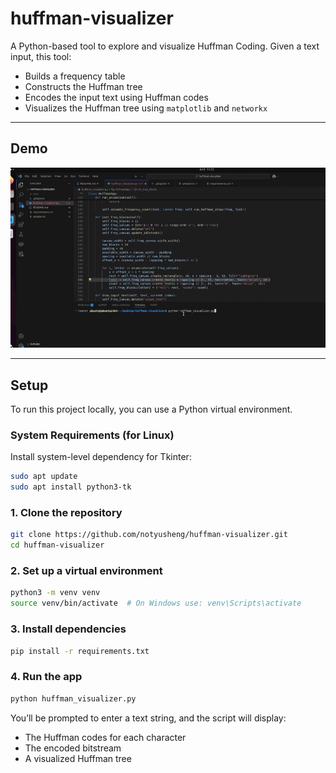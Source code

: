 # huffman-visualizer

A Python-based tool to explore and visualize Huffman Coding. Given a text input, this tool:

- Builds a frequency table
- Constructs the Huffman tree
- Encodes the input text using Huffman codes
- Visualizes the Huffman tree using `matplotlib` and `networkx`

---

## Demo

<div align="center">

![App Demo](https://github.com/NotYuSheng/huffman-visualizer/blob/main/sample-files/DEMO.gif) <br>

</div>

---

## Setup

To run this project locally, you can use a Python virtual environment.

### System Requirements (for Linux)

Install system-level dependency for Tkinter:

```bash
sudo apt update
sudo apt install python3-tk
```

### 1. Clone the repository

```bash
git clone https://github.com/notyusheng/huffman-visualizer.git
cd huffman-visualizer
```

### 2. Set up a virtual environment

```bash
python3 -m venv venv
source venv/bin/activate  # On Windows use: venv\Scripts\activate
```

### 3. Install dependencies

```bash
pip install -r requirements.txt
```

### 4. Run the app

```bash
python huffman_visualizer.py
```

You’ll be prompted to enter a text string, and the script will display:

* The Huffman codes for each character
* The encoded bitstream
* A visualized Huffman tree
